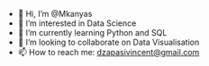 - 👋 Hi, I’m @Mkanyas
- 👀 I’m interested in Data Science
- 🌱 I’m currently learning Python and SQL
- 💞️ I’m looking to collaborate on Data Visualisation
- 📫 How to reach me: dzapasivincent@gmail.com

<!---
Mkanyas/Mkanyas is a ✨ special ✨ repository because its `README.md` (this file) appears on your GitHub profile.
You can click the Preview link to take a look at your changes.
--->
